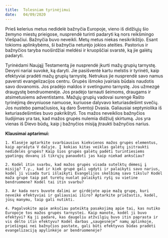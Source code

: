 ```yaml
---
title:  Tolesniam tyrinėjimui
date:   04/09/2020
---
```


Prieš kelerius metus nedidelė bažnyčia Europoje, vieno iš didžiųjų šio žemyno miestų prieigose, nusprendė turinti padaryti ką nors reikšmingo Viešpačiui. Bažnyčia buvo neveikli. Metų metus niekas nesikrikštijo. Esant tokioms aplinkybėms, ši bažnyčia neturėjo jokios ateities. Pastorius ir bažnyčios taryba nuoširdžiai meldėsi ir kruopščiai svarstė, ką jie galėtų padaryti.

Tyrinėdami Naująjį Testamentą jie nusprendė įkurti mažų grupių tarnystę. Devyni nariai suvokė, ką daryti. Jie pasišventė kartu melstis ir tyrinėti, kaip efektyviai pradėti mažų grupių tarnystę. Netrukus jie nusprendė savo namus paversti evangelizacijos centru. Grupės išmoko įvairiais būdais naudotis savo dovanomis. Jos pradėjo maldos ir svetingumo tarnystę. Jos užmezgė draugystę bendruomenėje. Jos pradėjo tarnauti šeimoms, draugams ir atsimetusiems adventistams. Mažųjų grupių vadovai surengė Rašto tyrinėjimą devyniuose namuose, kuriuose dalyvavo keturiasdešimt svečių. Jos nustebo pamačiusios, ką daro Šventoji Dvasia. Galiausiai septyniolika iš keturiasdešimties buvo pakrikštyti. Tos mažos neveiklios bažnyčios liudijimas yra tas, kad mažos grupės nulemia didžiulį skirtumą. Jos yra vienas iš Dievo būdų, kaip į bažnyčios misiją įtraukti bažnyčios narius.

**Klausimai aptarimui:**

`1. Klasėje aptarkite svarbiausius kiekvienos mažos grupės elementus, kaip aprašyta V dalyje. Į kokias kitas veiklas galėtų įsitraukti nedidelės grupės? Kaip šios grupės galėtų padėti turintiesiems ypatingų dovanų iš tikrųjų panaudoti jas kaip niekad anksčiau?`

`2. Kodėl itin svarbu, kad mažos grupės visada sutelktų dėmesį į misiją? T.y., kad ir kiek grupė gali ugdyti ir palaikyti savo narius, kodėl ji visada turi išlaikyti Evangelijos skelbimą savo tikslu? Kodėl maža grupė taip pat turėtų nuolat palaikyti ryšį su vietine bendruomene? Kodėl tai itin svarbu?`

`3. Ar kada nors buvote dalimi ar girdėjote apie mažą grupę, kuri neveikė efektyviai ir galiausiai iširo? Aptarkite priežastis, kodėl, jūsų manymu, taip gali nutikti.`

`4. Pagalvokite apie anksčiau pateiktą pasakojimą apie tai, kas nutiko Europoje tos mažos grupės tarnystei. Kaip manote, kodėl ji buvo efektyvi? Ką ji padarė, kas daugeliu atžvilgių buvo itin paprasta ir vis dėlto itin efektyvu? Kodėl darbas „saugesnėje“ namų aplinkoje, priešingai nei bažnyčios pastate, gali būti efektyvus būdas pradėti evangelizaciją apylinkėje ar bendruomenėje?`
